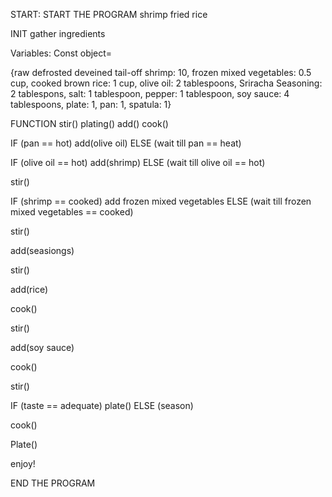 START: START THE PROGRAM shrimp fried rice 

INIT gather ingredients 

Variables: Const object=

{raw defrosted deveined tail-off shrimp: 10,
frozen mixed vegetables: 0.5 cup,
cooked brown rice: 1 cup,
olive oil: 2 tablespoons,
Sriracha Seasoning: 2 tablespons,
salt: 1 tablespoon,
pepper: 1 tablespoon,
soy sauce: 4 tablespoons,
plate: 1,
pan: 1,
spatula: 1}

FUNCTION 
stir()
plating()
add()
cook()


IF (pan == hot)
    add(olive oil)
    ELSE (wait till pan == heat)  


IF (olive oil == hot)
    add(shrimp)
    ELSE (wait till olive oil == hot)

stir()

IF (shrimp == cooked)
    add frozen mixed vegetables
    ELSE (wait till frozen mixed vegetables == cooked)

stir()

add(seasiongs)

stir()

add(rice) 

cook()

stir()

add(soy sauce)

cook()

stir()

IF (taste == adequate)
    plate()
    ELSE (season)

cook()

Plate()

enjoy!


END THE PROGRAM